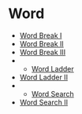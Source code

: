 # Word

* [Word Break I](../data-structure/dp/139.-word-break.md)
* [Word Break II](../data-structure/memoriazation/140.-word-break-ii.md)
* [Word Break III](../data-structure/dp/683.-word-break-iii.md)
* * [Word Ladder](../data-structure/bfs/127.-word-ladder.md)
* [Word Ladder II](../data-structure/bfs/126.-word-ladder-ii.md)
* * [Word Search](../data-structure/backtracking/79.-word-search.md)
* [Word Search II](../data-structure/backtracking/212.-word-search-ii.md)

